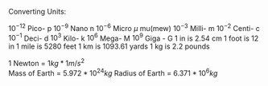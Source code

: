 Converting Units:

$10^{-12}$ Pico- p
$10^{-9}$ Nano n
$10^{-6}$ Micro $\mu$ mu(mew)
$10^{-3}$ Milli- m
$10^{-2}$ Centi- c
$10^{-1}$ Deci- d
$10^3$ Kilo- k
$10^6$ Mega- M
$10^9$ Giga - G
1 in is 2.54 cm
1 foot is 12 in
1 mile is 5280 feet
1 km is 1093.61 yards
1 kg is 2.2 pounds

1 Newton = $1 kg * 1 m/s^{2}$  
Mass of Earth = $5.972*10^{24} kg$
Radius of Earth = $6.371*10^{6} kg$
